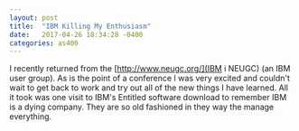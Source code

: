 ```yaml
---
layout: post
title:  "IBM Killing My Enthusiasm"
date:   2017-04-26 18:34:28 -0400
categories: as400
---
```


I recently returned from the [http://www.neugc.org/](IBM i NEUGC) (an IBM user group). As is the point of a conference I was very excited
and couldn't wait to get back to work and try out all of the new things I have learned. All it took was one visit to IBM's Entitled software download to remember IBM is a dying company. They are so old fashioned in they way the manage everything. 
